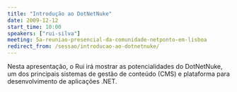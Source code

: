 ```yaml
---
title: "Introdução ao DotNetNuke"
date: 2009-12-12
start_time: 10:00
speakers: ["rui-silva"]
meeting: 5a-reuniao-presencial-da-comunidade-netponto-em-lisboa
redirect_from: /sessao/introducao-ao-dotnetnuke/
---
```


Nesta apresentação, o Rui irá mostrar as potencialidades do DotNetNuke, um dos principais sistemas de gestão de conteúdo (CMS) e plataforma para desenvolvimento de aplicações .NET.
